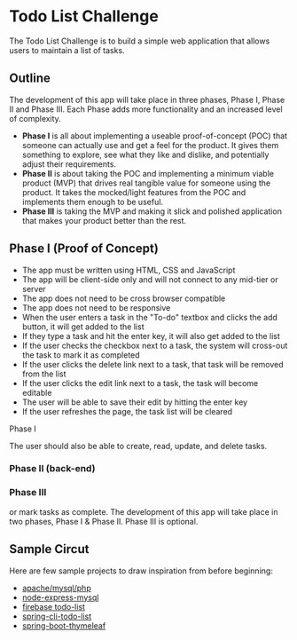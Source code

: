 # Todo List Challenge

The Todo List Challenge is to build a simple web application that allows users to maintain a list of tasks. 

## Outline

The development of this app will take place in three phases, Phase I, Phase II and Phase III. Each Phase adds more functionality and an increased level of complexity.

* **Phase I** is all about implementing a useable proof-of-concept (POC) that someone can actually use and get a feel for the product. It gives them something to explore, see what they like and dislike, and potentially adjust their requirements. 
* **Phase II** is about taking the POC and implementing a minimum viable product (MVP) that drives real tangible value for someone using the product. It takes the mocked/light features from the POC and implements them enough to be useful. 
* **Phase III** is taking the MVP and making it slick and polished application that makes your product better than the rest. 

## Phase I (Proof of Concept)
* The app must be written using HTML, CSS and JavaScript 
* The app will be client-side only and will not connect to any mid-tier or server
* The app does not need to be cross browser compatible
* The app does not need to be responsive
* When the user enters a task in the "To-do" textbox and clicks the add button, it will get added to the list
* If they type a task and hit the enter key, it will also get added to the list
* If the user checks the checkbox next to a task, the system will cross-out the task to mark it as completed
* If the user clicks the delete link next to a task, that task will be removed from the list
* If the user clicks the edit link next to a task, the task will become editable
* The user will be able to save their edit by hitting the enter key
* If the user refreshes the page, the task list will be cleared

Phase I 

The user should also be able to create, read, update, and delete tasks. 

### Phase II (back-end)

### Phase III

or mark tasks as complete. The development of this app will take place in two phases, Phase I & Phase II.  Phase III is optional.

## Sample Circut

Here are few sample projects to draw inspiration from before beginning:

* [apache/mysql/php](https://github.com/JahnelGroup/php-samples/tree/master/apache-mysql-php)
* [node-express-mysql](https://github.com/JahnelGroup/nodejs-samples/tree/master/node-express-mysql)
* [firebase todo-list](https://github.com/JahnelGroup/firebase-samples/tree/master/todo-list)
* [spring-cli-todo-list](https://github.com/JahnelGroup/spring-cli-samples)
* [spring-boot-thymeleaf](https://github.com/JahnelGroup/spring-boot-samples/tree/master/spring-boot-thymeleaf)
